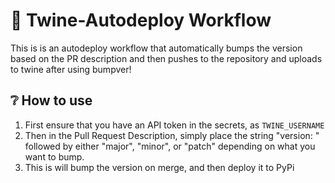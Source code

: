 # 🚀 Twine-Autodeploy Workflow

This is is an autodeploy workflow that automatically bumps the version based on the PR description and then pushes to the repository and uploads to twine after using bumpver!

## ❔ How to use
1. First ensure that you have an API token in the secrets, as ``TWINE_USERNAME``
2. Then in the Pull Request Description, simply place the string "version: " followed by either "major", "minor", or "patch" depending on what you want to bump.
3. This is will bump the version on merge, and then deploy it to PyPi
